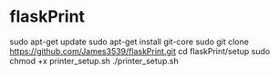 # flaskPrint
sudo apt-get update
sudo apt-get install git-core
sudo git clone https://github.com/James3539/flaskPrint.git
cd flaskPrint/setup
sudo chmod +x printer_setup.sh
./printer_setup.sh

